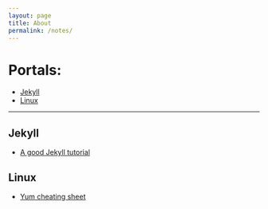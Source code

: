 ```yaml
---
layout: page
title: About
permalink: /notes/
---
```


# Portals:

- [Jekyll](#jekyll)
- [Linux](#linux)

---

<span class="anchor" id="jekyll"></span>

## Jekyll

- [A good Jekyll tutorial](https://www.andrewmunsell.com/course/learning-jekyll-by-example/)


<span class="anchor" id="jekyll"></span>

## Linux

- [Yum cheating sheet](https://access.redhat.com/sites/default/files/attachments/rh_yum_cheatsheet_1214_jcs_print-1.pdf)

